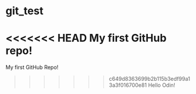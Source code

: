 # git_test
<<<<<<< HEAD
My first GitHub repo!
=======
My first GitHub Repo!
>>>>>>> c649d8363699b2b115b3edf99a13a3f016700e81
Hello Odin!
